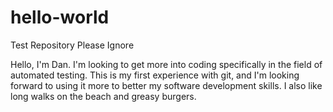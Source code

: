 # hello-world
Test Repository Please Ignore

Hello, I'm Dan. I'm looking to get more into coding specifically in the field of automated testing. This is my first experience with git, and I'm looking forward to using it more to better my software development skills. I also like long walks on the beach and greasy burgers.
